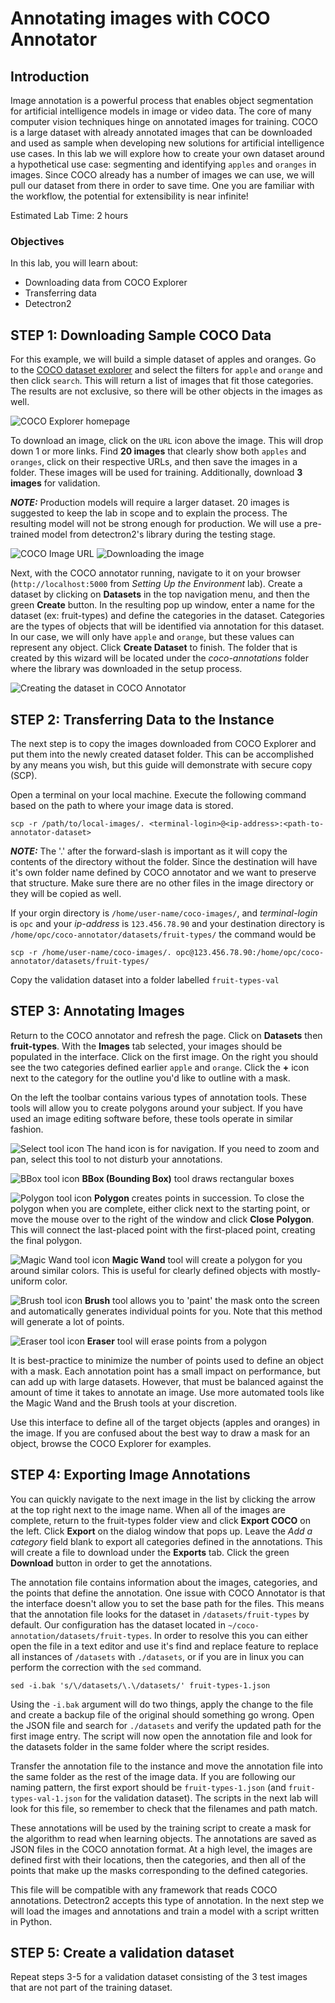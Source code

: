 # Annotating images with COCO Annotator

## Introduction
Image annotation is a powerful process that enables object segmentation for artificial intelligence models in image or video data. The core of many computer vision techniques hinge on annotated images for training. COCO is a large dataset with already annotated images that can be downloaded and used as sample when developing new solutions for artificial intelligence use cases. In this lab we will explore how to create your own dataset around a hypothetical use case: segmenting and identifying `apples` and `oranges` in images. Since COCO already has a number of images we can use, we will pull our dataset from there in order to save time. One you are familiar with the workflow, the potential for extensibility is near infinite!

Estimated Lab Time:  2 hours

### Objectives
In this lab, you will learn about:
* Downloading data from COCO Explorer
* Transferring data
* Detectron2

## **STEP 1**: Downloading Sample COCO Data

For this example, we will build a simple dataset of apples and oranges. Go to the [COCO dataset explorer](https://cocodataset.org/#explore) and select the filters for `apple` and `orange` and then click `search`. This will return a list of images that fit those categories. The results are not exclusive, so there will be other objects in the images as well. 

![COCO Explorer homepage](images/coco-explorer-1.png)

To download an image, click on the `URL` icon above the image. This will drop down 1 or more links. Find **20 images** that clearly show both `apples` and `oranges`, click on their respective URLs, and then save the images in a folder. These images will be used for training. Additionally, download **3 images** for validation.

***NOTE:*** Production models will require a larger dataset. 20 images is suggested to keep the lab in scope and to explain the process. The resulting model will not be strong enough for production. We will use a pre-trained model from detectron2's library during the testing stage.

![COCO Image URL](images/coco-explorer-2.png)
![Downloading the image](images/coco-explorer-3.png)

Next, with the COCO annotator running, navigate to it on your browser (`http://localhost:5000` from *Setting Up the Environment* lab). Create a dataset by clicking on **Datasets** in the top navigation menu, and then the green **Create** button. In the resulting pop up window, enter a name for the dataset (ex: fruit-types) and define the categories in the dataset. Categories are the types of objects that will be identified via annotation for this dataset. In our case, we will only have `apple` and `orange`, but these values can represent any object. Click **Create Dataset** to finish. The folder that is created by this wizard will be located under the *coco-annotations* folder where the library was downloaded in the setup process.

![Creating the dataset in COCO Annotator](images/coco-annotator-2.png)

## **STEP 2**: Transferring Data to the Instance

The next step is to copy the images downloaded from COCO Explorer and put them into the newly created dataset folder. This can be accomplished by any means you wish, but this guide will demonstrate with secure copy (SCP).

Open a terminal on your local machine. Execute the following command based on the path to where your image data is stored.

	scp -r /path/to/local-images/. <terminal-login>@<ip-address>:<path-to-annotator-dataset>

***NOTE:*** The '.' after the forward-slash is important as it will copy the contents of the directory without the folder. Since the destination will have it's own folder name defined by COCO annotator and we want to preserve that structure. Make sure there are no other files in the image directory or they will be copied as well.

If your orgin directory is `/home/user-name/coco-images/`, and *terminal-login* is `opc` and your *ip-address* is `123.456.78.90` and your destination directory is `/home/opc/coco-annotator/datasets/fruit-types/` the command would be

	scp -r /home/user-name/coco-images/. opc@123.456.78.90:/home/opc/coco-annotator/datasets/fruit-types/

Copy the validation dataset into a folder labelled `fruit-types-val`

## **STEP 3**: Annotating Images

Return to the COCO annotator and refresh the page. Click on **Datasets** then **fruit-types**. With the **Images** tab selected, your images should be populated in the interface. Click on the first image. On the right you should see the two categories defined earlier `apple` and `orange`. Click the **+** icon next to the category for the outline you'd like to outline with a mask.

On the left the toolbar contains various types of annotation tools. These tools will allow you to create polygons around your subject. If you have used an image editing software before, these tools operate in similar fashion.

![Select tool icon](images/coco-select.png)
The hand icon is for navigation. If you need to zoom and pan, select this tool to not disturb your annotations.

![BBox tool icon](images/coco-bbox.png)
**BBox (Bounding Box)** tool draws rectangular boxes

![Polygon tool icon](images/coco-polygon.png)
**Polygon** creates points in succession. To close the polygon when you are complete, either click next to the starting point, or move the mouse over to the right of the window and click **Close Polygon**. This will connect the last-placed point with the first-placed point, creating the final polygon.

![Magic Wand tool icon](images/coco-magic-wand.png)
**Magic Wand** tool will create a polygon for you around similar colors. This is useful for clearly defined objects with mostly-uniform color.

![Brush tool icon](images/coco-brush.png)
**Brush** tool allows you to 'paint' the mask onto the screen and automatically generates individual points for you. Note that this method will generate a lot of points.

![Eraser tool icon](images/coco-eraser.png)
**Eraser** tool will erase points from a polygon

It is best-practice to minimize the number of points used to define an object with a mask. Each annotation point has a small impact on performance, but can add up with large datasets. However, that must be balanced against the amount of time it takes to annotate an image. Use more automated tools like the Magic Wand and the Brush tools at your discretion.

Use this interface to define all of the target objects (apples and oranges) in the image. If you are confused about the best way to draw a mask for an object, browse the COCO Explorer for examples.

## **STEP 4**: Exporting Image Annotations

You can quickly navigate to the next image in the list by clicking the arrow at the top right next to the image name. When all of the images are complete, return to the fruit-types folder view and click **Export COCO** on the left. Click **Export** on the dialog window that pops up. Leave the *Add a category* field blank to export all categories defined in the annotations. This will create a file to download under the **Exports** tab. Click the green **Download** button in order to get the annotations. 

The annotation file contains information about the images, categories, and the points that define the annotation. One issue with COCO Annotator is that the interface doesn't allow you to set the base path for the files. This means that the annotation file looks for the dataset in `/datasets/fruit-types` by default. Our configuration has the dataset located in `~/coco-annotation/datasets/fruit-types`. In order to resolve this you can either open the file in a text editor and use it's find and replace feature to replace all instances of `/datasets` with `./datasets`, or if you are in linux you can perform the correction with the `sed` command.

    sed -i.bak 's/\/datasets/\.\/datasets/' fruit-types-1.json

Using the `-i.bak` argument will do two things, apply the change to the file and create a backup file of the original should something go wrong. Open the JSON file and search for `./datasets` and verify the updated path for the first image entry. The script will now open the annotation file and look for the datasets folder in the same folder where the script resides.

Transfer the annotation file to the instance and move the annotation file into the same folder as the rest of the image data. If you are following our naming pattern, the first export should be `fruit-types-1.json` (and `fruit-types-val-1.json` for the validation dataset). The scripts in the next lab will look for this file, so remember to check that the filenames and path match.

These annotations will be used by the training script to create a mask for the algorithm to read when learning objects. The annotations are saved as JSON files in the COCO annotation format. At a high level, the images are defined first with their locations, then the categories, and then all of the points that make up the masks corresponding to the defined categories. 

This file will be compatible with any framework that reads COCO annotations. Detectron2 accepts this type of annotation. In the next step we will load the images and annotations and train a model with a script written in Python.

## **STEP 5**: Create a validation dataset

Repeat steps 3-5 for a validation dataset consisting of the 3 test images that are not part of the training dataset.
